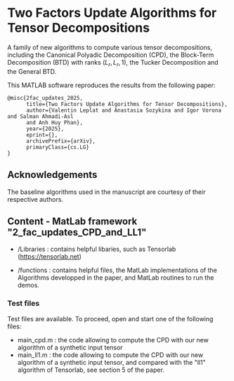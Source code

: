 # Two Factors Update Algorithms for Tensor Decompositions
A family of new algorithms to compute various tensor decompositions, including the Canonical Polyadic Decomposition (CPD), the Block-Term Decomposition (BTD) with ranks $(L_r,L_r,1)$, the Tucker Decomposition and the General BTD.

This MATLAB software reproduces the results from the following paper:

```
@misc{2fac_updates_2025,
      title={Two Factors Update Algorithms for Tensor Decompositions}, 
      author={Valentin Leplat and Anastasia Sozykina and Igor Vorona and Salman Ahmadi-Asl
      and Anh Huy Phan},
      year={2025},
      eprint={},
      archivePrefix={arXiv},
      primaryClass={cs.LG}
}
```

## Acknowledgements

The baseline algorithms used in the manuscript are courtesy of their respective authors.

## Content - MatLab framework "2_fac_updates_CPD_and_LL1"
 
 - /Libraries : contains helpful libaries, such as Tensorlab (https://tensorlab.net) 

 - /functions : contains helpful files, the MatLab implementations of the Algorithms developped in the paper, and MatLab routines to run the demos.
   
   
### Test files
 
 Test files are available. To proceed, open and start one of the following files:

- main_cpd.m : the code allowing to compute the CPD with our new algorithm of a synthetic input tensor
- main_ll1.m : the code allowing to compute the CPD with our new algorithm of a synthetic input tensor, and compared with the "ll1" algorithm of Tensorlab, see section 5 of the paper.

